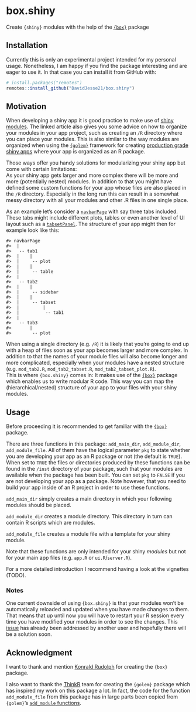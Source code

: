 
<!-- README.md is generated from README.Rmd. Please edit that file -->

# box.shiny

<!-- badges: start -->
<!-- badges: end -->

Create `{shiny}` modules with the help of the
[`{box}`](https://klmr.me/box/index.html) package

## Installation

Currently this is only an experimental project intended for my personal
usage. Nonetheless, I am happy if you find the package interesting and
are eager to use it. In that case you can install it from GitHub with:

``` r
# install.packages("remotes")
remotes::install_github("DavidJesse21/box.shiny")
```

## Motivation

When developing a shiny app it is good practice to make use of [shiny
modules](https://shiny.rstudio.com/articles/modules.html). The linked
article also gives you some advice on how to organize your modules in
your app project, such as creating an `/R` directory where you can place
your modules. This is also similar to the way modules are organized when
using the [`{golem}`](https://github.com/ThinkR-open/golem) framework
for creating [production grade shiny
apps](https://engineering-shiny.org/) where your app is organized as an
R package.

Those ways offer you handy solutions for modularizing your shiny app but
come with certain limitations:<br> As your shiny app gets larger and
more complex there will be more and more (potentially nested) modules.
In addition to that you might have defined some custom functions for
your app whose files are also placed in the `/R` directory. Especially
in the long run this can result in a somewhat messy directory with all
your modules and other .R files in one single place.

As an example let’s consider a
[`navbarPage`](https://shiny.rstudio.com/reference/shiny/1.7.0/navbarPage.html)
with say three tabs included. These tabs might include different plots,
tables or even another level of UI layout such as a
[`tabsetPanel`](https://shiny.rstudio.com/reference/shiny/1.7.0/tabsetPanel.html).
The structure of your app might then for example look like this:

    #> navbarPage
    #>  |
    #>   -- tab1
    #>  |    |
    #>  |     -- plot
    #>  |    |
    #>  |     -- table
    #>  |
    #>   -- tab2
    #>  |    |
    #>  |     -- sidebar
    #>  |    |
    #>  |     -- tabset
    #>  |         |
    #>  |          -- tab1
    #>  |
    #>   -- tab3
    #>       |
    #>        -- plot

When using a single directory (e.g. `/R`) it is likely that you’re going
to end up with a heap of files soon as your app becomes larger and more
complex. In addition to that the names of your module files will also
become longer and more complicated, especially when your modules have a
nested structure (e.g. `mod_tab2.R`, `mod_tab2_tabset.R`,
`mod_tab2_tabset_plot.R`).<br> This is where `{box.shiny}` comes in: It
makes use of the [`{box}`](https://github.com/klmr/box) package which
enables us to write modular R code. This way you can map the
(hierarchical/nested) structure of your app to your files with your
shiny modules.

## Usage

Before proceeding it is recommended to get familiar with the
[`{box}`](https://github.com/klmr/box) package.

There are three functions in this package: `add_main_dir`,
`add_module_dir`, `add_module_file`. All of them have the logical
parameter `pkg` to state whether you are developing your app as an R
package or not (the default is `TRUE`). When set to `TRUE` the files or
directories produced by these functions can be found in the `/inst`
directory of your package, such that your modules are available when the
package has been built. You can set `pkg` to `FALSE` if you are not
developing your app as a package. Note however, that you need to build
your app inside of an R project in order to use these functions.

`add_main_dir` simply creates a main directory in which your following
modules should be placed.

`add_module_dir` creates a module directory. This directory in turn can
contain R scripts which are modules.

`add_module_file` creates a module file with a template for your shiny
module.

Note that these functions are only intended for your shiny *modules* but
not for your main app files (e.g. `app.R` or `ui.R`/`server.R`).

For a more detailed introduction I recommend having a look at the
vignettes (TODO).

### Notes

One current downside of using `{box.shiny}` is that your modules won’t
be automatically reloaded and updated when you have made changes to
them. That means that up until now you will have to restart your R
session every time you have modified your modules in order to see the
changes. This [issue](https://github.com/klmr/box/issues/234) has
already been addressed by another user and hopefully there will be a
solution soon.

## Acknowledgment

I want to thank and mention [Konrald Rudolph](https://github.com/klmr)
for creating the `{box}` package.

I also want to thank the [ThinkR](https://github.com/ThinkR-open) team
for creating the `{golem}` package which has inspired my work on this
package a lot. In fact, the code for the function `add_module_file` from
this package has in large parts been copied from `{golem}`’s
[`add_module`
functions](https://github.com/ThinkR-open/golem/blob/dev/R/modules_fn.R).
